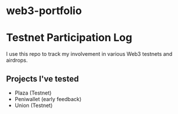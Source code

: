 # web3-portfolio
# Testnet Participation Log

I use this repo to track my involvement in various Web3 testnets and airdrops.

## Projects I've tested
- Plaza (Testnet)
- Peniwallet (early feedback)
- Union (Testnet)



